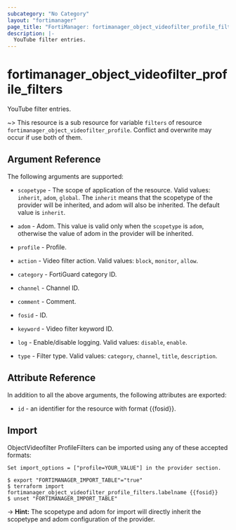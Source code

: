 ```yaml
---
subcategory: "No Category"
layout: "fortimanager"
page_title: "FortiManager: fortimanager_object_videofilter_profile_filters"
description: |-
  YouTube filter entries.
---
```


# fortimanager_object_videofilter_profile_filters
YouTube filter entries.

~> This resource is a sub resource for variable `filters` of resource `fortimanager_object_videofilter_profile`. Conflict and overwrite may occur if use both of them.



## Argument Reference


The following arguments are supported:

* `scopetype` - The scope of application of the resource. Valid values: `inherit`, `adom`, `global`. The `inherit` means that the scopetype of the provider will be inherited, and adom will also be inherited. The default value is `inherit`.
* `adom` - Adom. This value is valid only when the `scopetype` is `adom`, otherwise the value of adom in the provider will be inherited.
* `profile` - Profile.

* `action` - Video filter action. Valid values: `block`, `monitor`, `allow`.

* `category` - FortiGuard category ID.
* `channel` - Channel ID.
* `comment` - Comment.
* `fosid` - ID.
* `keyword` - Video filter keyword ID.
* `log` - Enable/disable logging. Valid values: `disable`, `enable`.

* `type` - Filter type. Valid values: `category`, `channel`, `title`, `description`.



## Attribute Reference

In addition to all the above arguments, the following attributes are exported:
* `id` - an identifier for the resource with format {{fosid}}.

## Import

ObjectVideofilter ProfileFilters can be imported using any of these accepted formats:
```
Set import_options = ["profile=YOUR_VALUE"] in the provider section.

$ export "FORTIMANAGER_IMPORT_TABLE"="true"
$ terraform import fortimanager_object_videofilter_profile_filters.labelname {{fosid}}
$ unset "FORTIMANAGER_IMPORT_TABLE"
```
-> **Hint:** The scopetype and adom for import will directly inherit the scopetype and adom configuration of the provider.
